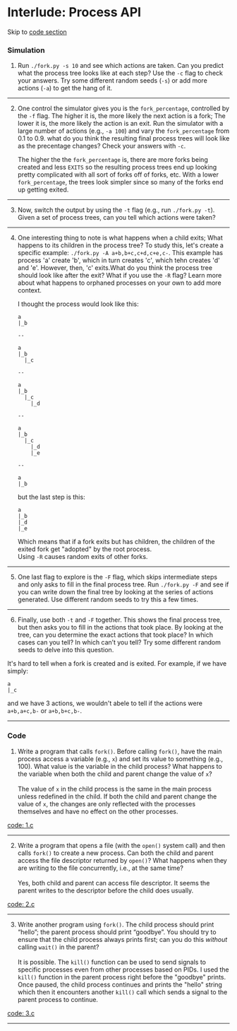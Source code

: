# Interlude: Process API

Skip to [code section](https://github.com/breakthatbass/OStep/tree/main/chap5#code)

### Simulation

1. Run ```./fork.py -s 10``` and see which actions are taken. Can you predict
   what the process tree looks like at each step? Use the ```-c``` flag to check
   your answers. Try some different random seeds (```-s```) or add more actions
   (```-a```) to get the hang of it.  
---  
2. One control the simulator gives you is the ```fork_percentage```, controlled
   by the ```-f``` flag. The higher it is, the more likely the next action is a
   fork; The lower it is, the more likely the action is an exit. Run the
   simulator with a large number of actions (e.g., ```-a 100```) and vary the
   ```fork_percentage``` from 0.1 to 0.9. what do you think the resulting final
   process trees will look like as the precentage changes? Check your answers
   with ```-c```.    
   

   The higher the the ```fork_percentage``` is, there are more forks being
   created and less ```EXITS``` so the resulting process trees end up looking
   pretty complicated with all sort of forks off of forks, etc. With a lower
   ```fork_percentage```, the trees look simpler since so many of the forks end
   up getting exited.  
---
3. Now, switch the output by using the ```-t``` flag (e.g., run ```./fork.py -t```). Given a set of process trees, can you tell which actions were taken?  
---  
4. One interesting thing to note is what happens when a child exits; What
   happens to its children in the process tree? To study this, let's create a
   specific example: ```./fork.py -A a+b,b+c,c+d,c+e,c-```. This example has
   process 'a' create 'b', which in turn creates 'c', which tehn creates 'd' and
   'e'. However, then, 'c' exits.What do you think the process tree should look
   like after the exit? What if you use the ```-R``` flag? Learn more about what
   happens to orphaned processes on your own to add more context.  

   I thought the  process would look like this:  

   ```
   a
   |_b
   
   --

   a
   |_b
	 |_c
   
   --

   a
   |_b
     |_c
	   |_d

   --

   a
   |_b
     |_c
	   |_d
	   |_e

   --

   a
   |_b
   ```

   but the last step is this:
   ```
   a
   |_b
   |_d
   |_e
   ```  
   Which means that if a fork exits but has children, the children of the exited
   fork get "adopted" by the root process.  
   Using ```-R``` causes random exits of other forks.  
---  

5. One last flag to explore is the `-F` flag, which skips intermediate steps and only asks to fill in the final process tree. Run `./fork.py -F` and see if you can write down the final tree by looking at the series of actions generated. Use different random seeds to try this a few times.  
---  
6. Finally, use both `-t` and `-F` together. This shows the final process tree, but then asks you to fill in the actions that took place. By looking at the tree, can you determine the exact actions that took place? In which cases can you tell? In which can’t you tell? Try some different random seeds to delve into this question.  

It's hard to tell when a fork is created and is exited. For example, if we have
simply:  

```
a
|_c
```
and we have 3 actions, we wouldn't abele to tell if the actions were ```a+b,a+c,b-``` or ```a+b,b+c,b-```.
  

---  

### Code  

1. Write a program that calls `fork()`. Before calling `fork()`, have the main process access a variable (e.g., `x`) and set its value to something (e.g., 100). What value is the variable in the child process? What happens to the variable when both the child and parent change the value of `x`?  
<br>The value of `x` in the child process is the same in the main process unless redefined in the child. If both the child and parent change the value of `x`, the changes are only reflected with the processes themselves and have no effect on the other processes.

[code: 1.c](https://github.com/breakthatbass/OStep/blob/main/chap5/1.c)

---
2. Write a program that opens a file (with the `open()` system call) and then calls `fork()` to create a new process. Can both the child and parent access the file descriptor returned by `open()`? What happens when they are writing to the file concurrently, i.e., at the same time?  
<br>Yes, both child and parent can access file descriptor. It seems the parent writes to the descriptor before the child does usually.

[code: 2.c](https://github.com/breakthatbass/OStep/blob/main/chap5/2.c)

---
3. Write another program using `fork()`. The child process should print “hello”; the parent process should print “goodbye”. You should try to ensure that the child process always prints first; can you do this *without* calling `wait()` in the parent?  
<br>It is possible. The `kill()` function can be used to send signals to specific processes even from other processes based on PIDs. I used the `kill()` function in the parent process right before the "goodbye" prints. Once paused, the child process continues and prints the "hello" string which then it encounters another `kill()` call which sends a signal to the parent process to continue. 

[code: 3.c](https://github.com/breakthatbass/OStep/blob/main/chap5/3.c)  

---
